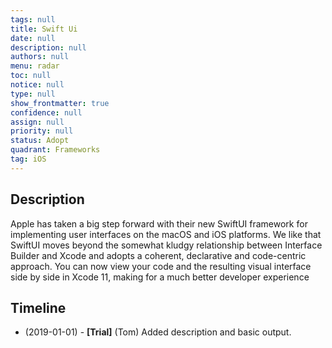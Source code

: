 ```yaml
---
tags: null
title: Swift Ui
date: null
description: null
authors: null
menu: radar
toc: null
notice: null
type: null
show_frontmatter: true
confidence: null
assign: null
priority: null
status: Adopt
quadrant: Frameworks
tag: iOS
---
```


## Description

Apple has taken a big step forward with their new SwiftUI framework for implementing user interfaces on the macOS and iOS platforms. We like that SwiftUI moves beyond the somewhat kludgy relationship between Interface Builder and Xcode and adopts a coherent, declarative and code-centric approach. You can now view your code and the resulting visual interface side by side in Xcode 11, making for a much better developer experience

## Timeline

* (2019-01-01) - **[Trial]** (Tom) Added description and basic output.